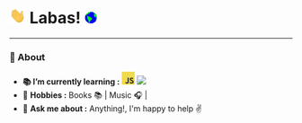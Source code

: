 # <img src="https://github.com/SatYu26/SatYu26/blob/master/Assets/Hi.gif" width="29px"> Labas!&nbsp;<img src="https://github.com/SatYu26/SatYu26/blob/master/Assets/Earth.gif" width="22px">

---------------------------------------------------------------------------------------------------------------------------------------------------------------------------------
### 🐧 About
-  **:books: I’m currently learning :**  <img height="23" src="https://raw.githubusercontent.com/github/explore/80688e429a7d4ef2fca1e82350fe8e3517d3494d/topics/javascript/javascript.png">  <img height="23" src="https://brandslogos.com/wp-content/uploads/images/large/python-logo.png">  
-  🌸 **Hobbies :** Books :books: | Music :headphones: |
-  :cactus: **Ask me about :** Anything!, I'm happy to help :v:
